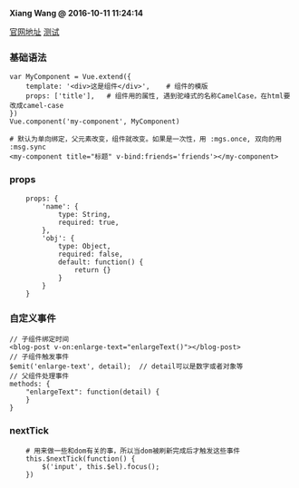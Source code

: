 **Xiang Wang @ 2016-10-11 11:24:14**

[官网地址](http://cn.vuejs.org/guide/components.html)
[测试](./component组件.html)


### 基础语法
```
var MyComponent = Vue.extend({
    template: '<div>这是组件</div>',    # 组件的模版
    props: ['title'],   # 组件用的属性, 遇到驼峰式的名称CamelCase，在html要改成camel-case
})
Vue.component('my-component', MyComponent)

# 默认为单向绑定，父元素改变，组件就改变。如果是一次性，用 :mgs.once, 双向的用 :msg.sync
<my-component title="标题" v-bind:friends='friends'></my-component>
```

### props
```
    props: {
        'name': {
            type: String,
            required: true,
        },
        'obj': {
            type: Object,
            required: false,
            default: function() {
                return {}
            }
        }
    }
```

### 自定义事件
```
// 子组件绑定时间
<blog-post v-on:enlarge-text="enlargeText()"></blog-post>
// 子组件触发事件
$emit('enlarge-text', detail);  // detail可以是数字或者对象等
// 父组件处理事件
methods: {
    "enlargeText": function(detail) {
    }
}
```

### nextTick
```
    # 用来做一些和dom有关的事，所以当dom被刷新完成后才触发这些事件
    this.$nextTick(function() {
        $('input', this.$el).focus();
    })
```
